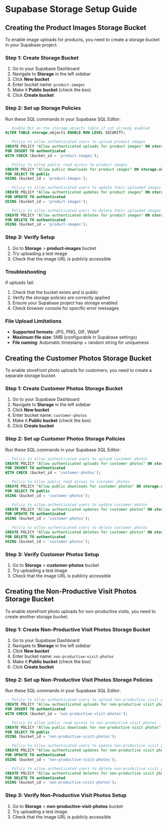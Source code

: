 # Supabase Storage Setup Guide

## Creating the Product Images Storage Bucket

To enable image uploads for products, you need to create a storage bucket in your Supabase project.

### Step 1: Create Storage Bucket

1. Go to your Supabase Dashboard
2. Navigate to **Storage** in the left sidebar
3. Click **New bucket**
4. Enter bucket name: `product-images`
5. Make it **Public bucket** (check the box)
6. Click **Create bucket**

### Step 2: Set up Storage Policies

Run these SQL commands in your Supabase SQL Editor:

```sql
-- Enable RLS on the storage.objects table if not already enabled
ALTER TABLE storage.objects ENABLE ROW LEVEL SECURITY;

-- Policy to allow authenticated users to upload product images
CREATE POLICY "Allow authenticated uploads for product images" ON storage.objects
FOR INSERT TO authenticated
WITH CHECK (bucket_id = 'product-images');

-- Policy to allow public read access to product images
CREATE POLICY "Allow public downloads for product images" ON storage.objects
FOR SELECT TO public
USING (bucket_id = 'product-images');

-- Policy to allow authenticated users to update their uploaded images
CREATE POLICY "Allow authenticated updates for product images" ON storage.objects
FOR UPDATE TO authenticated
USING (bucket_id = 'product-images');

-- Policy to allow authenticated users to delete their uploaded images
CREATE POLICY "Allow authenticated deletes for product images" ON storage.objects
FOR DELETE TO authenticated
USING (bucket_id = 'product-images');
```

### Step 3: Verify Setup

1. Go to **Storage** > **product-images** bucket
2. Try uploading a test image
3. Check that the image URL is publicly accessible

### Troubleshooting

If uploads fail:
1. Check that the bucket exists and is public
2. Verify the storage policies are correctly applied
3. Ensure your Supabase project has storage enabled
4. Check browser console for specific error messages

### File Upload Limitations

- **Supported formats**: JPG, PNG, GIF, WebP
- **Maximum file size**: 5MB (configurable in Supabase settings)
- **File naming**: Automatic timestamp + random string for uniqueness

## Creating the Customer Photos Storage Bucket

To enable storefront photo uploads for customers, you need to create a separate storage bucket.

### Step 1: Create Customer Photos Storage Bucket

1. Go to your Supabase Dashboard
2. Navigate to **Storage** in the left sidebar
3. Click **New bucket**
4. Enter bucket name: `customer-photos`
5. Make it **Public bucket** (check the box)
6. Click **Create bucket**

### Step 2: Set up Customer Photos Storage Policies

Run these SQL commands in your Supabase SQL Editor:

```sql
-- Policy to allow authenticated users to upload customer photos
CREATE POLICY "Allow authenticated uploads for customer photos" ON storage.objects
FOR INSERT TO authenticated
WITH CHECK (bucket_id = 'customer-photos');

-- Policy to allow public read access to customer photos
CREATE POLICY "Allow public downloads for customer photos" ON storage.objects
FOR SELECT TO public
USING (bucket_id = 'customer-photos');

-- Policy to allow authenticated users to update customer photos
CREATE POLICY "Allow authenticated updates for customer photos" ON storage.objects
FOR UPDATE TO authenticated
USING (bucket_id = 'customer-photos');

-- Policy to allow authenticated users to delete customer photos
CREATE POLICY "Allow authenticated deletes for customer photos" ON storage.objects
FOR DELETE TO authenticated
USING (bucket_id = 'customer-photos');
```

### Step 3: Verify Customer Photos Setup

1. Go to **Storage** > **customer-photos** bucket
2. Try uploading a test image
3. Check that the image URL is publicly accessible

## Creating the Non-Productive Visit Photos Storage Bucket

To enable storefront photo uploads for non-productive visits, you need to create another storage bucket.

### Step 1: Create Non-Productive Visit Photos Storage Bucket

1. Go to your Supabase Dashboard
2. Navigate to **Storage** in the left sidebar
3. Click **New bucket**
4. Enter bucket name: `non-productive-visit-photos`
5. Make it **Public bucket** (check the box)
6. Click **Create bucket**

### Step 2: Set up Non-Productive Visit Photos Storage Policies

Run these SQL commands in your Supabase SQL Editor:

```sql
-- Policy to allow authenticated users to upload non-productive visit photos
CREATE POLICY "Allow authenticated uploads for non-productive visit photos" ON storage.objects
FOR INSERT TO authenticated
WITH CHECK (bucket_id = 'non-productive-visit-photos');

-- Policy to allow public read access to non-productive visit photos
CREATE POLICY "Allow public downloads for non-productive visit photos" ON storage.objects
FOR SELECT TO public
USING (bucket_id = 'non-productive-visit-photos');

-- Policy to allow authenticated users to update non-productive visit photos
CREATE POLICY "Allow authenticated updates for non-productive visit photos" ON storage.objects
FOR UPDATE TO authenticated
USING (bucket_id = 'non-productive-visit-photos');

-- Policy to allow authenticated users to delete non-productive visit photos
CREATE POLICY "Allow authenticated deletes for non-productive visit photos" ON storage.objects
FOR DELETE TO authenticated
USING (bucket_id = 'non-productive-visit-photos');
```

### Step 3: Verify Non-Productive Visit Photos Setup

1. Go to **Storage** > **non-productive-visit-photos** bucket
2. Try uploading a test image
3. Check that the image URL is publicly accessible
